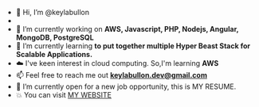 - 👋 Hi, I’m @keylabullon
- 
- 🔭 I’m currently working on **AWS, Javascript, PHP, Nodejs, Angular, MongoDB, PostgreSQL**
- 🌱 I’m currently learning **to put together multiple Hyper Beast Stack for Scalable Applications.**
- ☁️ I've keen interest in cloud computing. So,I'm learning **AWS**
- 📫 Feel free to reach me out **keylabullon.dev@gmail.com**
- 🤔 I’m currently open for a new job opportunity, this is MY RESUME.
- 💥 You can visit [MY WEBSITE](https://keylabullon.github.io/)
